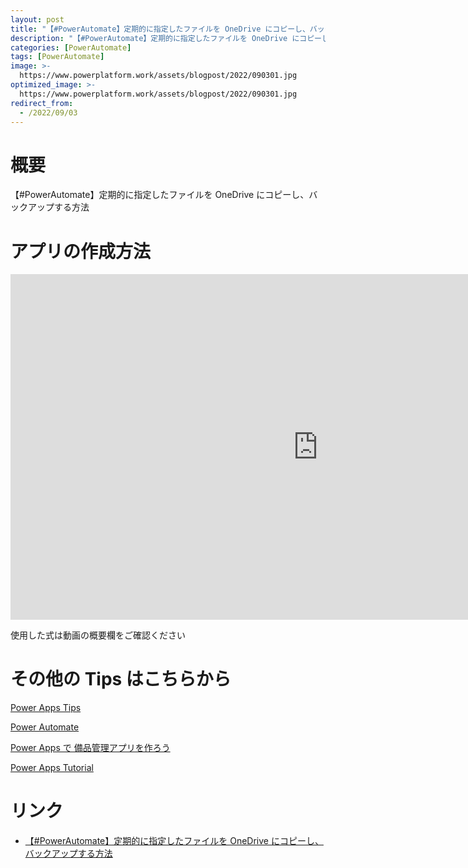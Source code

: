 ```yaml
---
layout: post
title: "【#PowerAutomate】定期的に指定したファイルを OneDrive にコピーし、バックアップする方法"
description: "【#PowerAutomate】定期的に指定したファイルを OneDrive にコピーし、バックアップする方法を動画で分かりやすく解説"
categories: [PowerAutomate]
tags: [PowerAutomate]
image: >-
  https://www.powerplatform.work/assets/blogpost/2022/090301.jpg
optimized_image: >-
  https://www.powerplatform.work/assets/blogpost/2022/090301.jpg
redirect_from:
  - /2022/09/03
---
```



#  概要

【#PowerAutomate】定期的に指定したファイルを OneDrive にコピーし、バックアップする方法


# アプリの作成方法

<iframe width="983" height="553" src="https://www.youtube.com/embed/9PIoDoAEywM" title="YouTube video player" frameborder="0" allow="accelerometer; autoplay; clipboard-write; encrypted-media; gyroscope; picture-in-picture" allowfullscreen></iframe>


使用した式は動画の概要欄をご確認ください


# その他の Tips はこちらから

[Power Apps Tips](https://www.youtube.com/watch?v=VrAQf3JQ7yM&list=PLVhFi1fb3DqakSLVMn22DDcySXh9jtzi- )


[Power Automate](https://www.youtube.com/watch?v=-YnJYT0ASEM&list=PLVhFi1fb3Dqbzic6GieqnLFgD3aTj-eHA)


[Power Apps で 備品管理アプリを作ろう](https://www.youtube.com/playlist?list=PLVhFi1fb3DqZM3HKb8Hea6XEL96990Fyn)


[Power Apps Tutorial](https://www.youtube.com/playlist?list=PLVhFi1fb3DqalxpL974VvAJvV4iWoSbe_)


# リンク


- [【#PowerAutomate】定期的に指定したファイルを OneDrive にコピーし、バックアップする方法](https://www.youtube.com/watch?v=9PIoDoAEywM)

